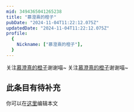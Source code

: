 ```yaml
---
mid: 3494365041265238
title: "慕澄熹的橙子"
pubDate: "2024-11-04T11:22:12.075Z"
updatedDate: "2024-11-04T11:22:12.075Z"
profile:
  {
    Nickname: ["慕澄熹的橙子"],
  }
---
```


关注[慕澄熹的橙子](https://space.bilibili.com/3494365041265238)谢谢喵~ 关注[慕澄熹的橙子](https://space.bilibili.com/3494365041265238)谢谢喵~

## 此条目有待补充
你可以在[这里](https://github.com/Yuhanawa/VTuber.ICU-Content/edit/master/v/慕澄熹的橙子/index.md)编辑本文
